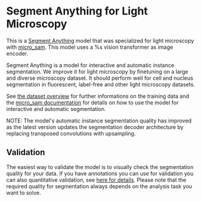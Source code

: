 # Segment Anything for Light Microscopy

This is a [Segment Anything](https://segment-anything.com/) model that was specialized for light microscopy with [micro_sam](https://github.com/computational-cell-analytics/micro-sam).
This model uses a %s vision transformer as image encoder.

Segment Anything is a model for interactive and automatic instance segmentation.
We improve it for light microscopy by finetuning on a large and diverse microscopy dataset.
It should perform well for cell and nucleus segmentation in fluorescent, label-free and other light microscopy datasets.

See [the dataset overview](https://github.com/computational-cell-analytics/micro-sam/blob/master/doc/datasets/lm_v%i.md) for further informations on the training data and the [micro_sam documentation](https://computational-cell-analytics.github.io/micro-sam/micro_sam.html) for details on how to use the model for interactive and automatic segmentation.

NOTE: The model's automatic instance segmentation quality has improved as the latest version updates the segmentation decoder architecture by replacing transposed convolutions with upsampling.


## Validation

The easiest way to validate the model is to visually check the segmentation quality for your data.
If you have annotations you can use for validation you can also quantitative validation, see [here for details](https://computational-cell-analytics.github.io/micro-sam/micro_sam.html#9-how-can-i-evaluate-a-model-i-have-finetuned).
Please note that the required quality for segmentation always depends on the analysis task you want to solve.
